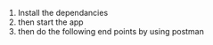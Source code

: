 1. Install the dependancies
2. then start the app
3. then do the following end points by using postman
   
